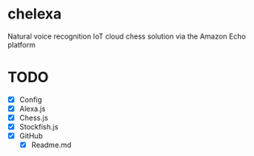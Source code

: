 
# chelexa
Natural voice recognition IoT cloud chess solution via the Amazon Echo platform 

# TODO
- [x] Config
- [x] Alexa.js
- [x] Chess.js
- [x] Stockfish.js
- [x] GitHub
   - [x] Readme.md
